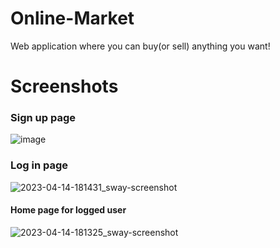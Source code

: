 # Online-Market
Web application where you can buy(or sell) anything you want!

# Screenshots
### Sign up page
![image](https://user-images.githubusercontent.com/55853125/232085111-76b17b37-e8b5-4412-9680-620fa392b8f3.png)

### Log in page
![2023-04-14-181431_sway-screenshot](https://user-images.githubusercontent.com/55853125/232084535-59150a42-6c6f-41af-ae1b-b147a5cde7c7.png)


#### Home page for logged user
![2023-04-14-181325_sway-screenshot](https://user-images.githubusercontent.com/55853125/232084727-b5f3897a-10cd-44ea-863e-9404251afd0e.png)
